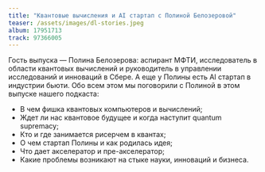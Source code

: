 ```yaml
---
title: "Квантовые вычисления и AI стартап с Полиной Белозеровой"
teaser: /assets/images/dl-stories.jpeg
album: 17951713
track: 97366005
---
```


Гость выпуска — Полина Белозерова: аспирант МФТИ, исследователь в области квантовых вычислений и руководитель в управлении исследований и инноваций в Сбере. А еще у Полины есть AI стартап в индустрии бьюти. Обо всем этом мы поговорили с Полиной в этом выпуске нашего подкаста:

- В чем фишка квантовых компьютеров и вычислений;
- Ждет ли нас квантовое будущее и когда наступит quantum supremacy;
- Кто и где занимается рисерчем в квантах;
- О чем стартап Полины и как родилась идея;
- Что дает акселератор и пре-акселератор;
- Какие проблемы возникают на стыке науки, инноваций и бизнеса.
